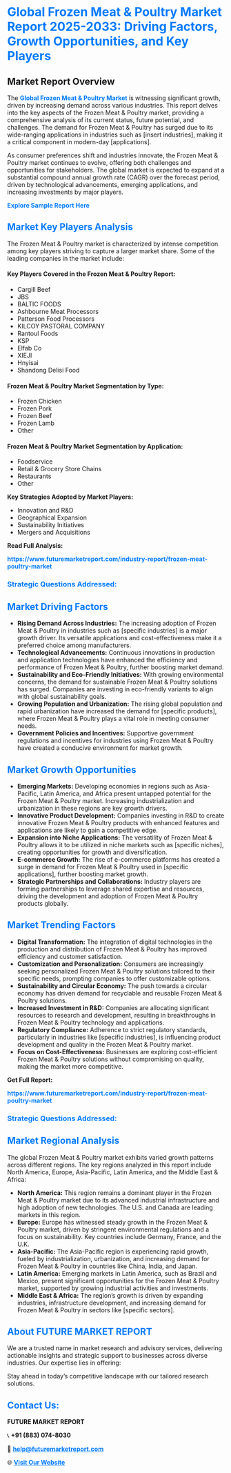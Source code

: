 <h1 style="color: #007BFF;">Global Frozen Meat & Poultry Market Report 2025-2033: Driving Factors, Growth Opportunities, and Key Players</h1>

<section id="overview">
<h2>Market Report Overview</h2>
<p>The <a href="https://www.futuremarketreport.com/industry-report/frozen-meat-poultry-market" style="color: #007BFF; text-decoration: none;"><strong>Global Frozen Meat & Poultry Market</strong></a> is witnessing significant growth, driven by increasing demand across various industries. This report delves into the key aspects of the Frozen Meat & Poultry market, providing a comprehensive analysis of its current status, future potential, and challenges. The demand for Frozen Meat & Poultry has surged due to its wide-ranging applications in industries such as [insert industries], making it a critical component in modern-day [applications].</p>
<p>As consumer preferences shift and industries innovate, the Frozen Meat & Poultry market continues to evolve, offering both challenges and opportunities for stakeholders. The global market is expected to expand at a substantial compound annual growth rate (CAGR) over the forecast period, driven by technological advancements, emerging applications, and increasing investments by major players.</p>
</section>

<section id="overview">
<p><a href="https://www.futuremarketreport.com/request-sample/reportId=60155" style="color: #007BFF; text-decoration: none;"><strong>Explore Sample Report Here</strong></a></p>
</section>

<section id="key-players">
<h2 style="color: #007BFF;">Market Key Players Analysis</h2>
<p>The Frozen Meat & Poultry market is characterized by intense competition among key players striving to capture a larger market share. Some of the leading companies in the market include:</p>
<h4>Key Players Covered in the Frozen Meat & Poultry Report:</h4>
<ul><li>Cargill Beef</li><li>JBS</li><li>BALTIC FOODS</li><li>Ashbourne Meat Processors</li><li>Patterson Food Processors</li><li>KILCOY PASTORAL COMPANY</li><li>Rantoul Foods</li><li>KSP</li><li>Elfab Co</li><li>XIEJI</li><li>Hnyisai</li><li>Shandong Delisi Food</li></ul>
<h4>Frozen Meat & Poultry Market Segmentation by Type:</h4>
<ul><li>Frozen Chicken</li><li>Frozen Pork</li><li>Frozen Beef</li><li>Frozen Lamb</li><li>Other</li></ul>

<h4>Frozen Meat & Poultry Market Segmentation by Application:</h4>
<ul><li>Foodservice</li><li>Retail &amp; Grocery Store Chains</li><li>Restaurants</li><li>Other</li></ul>
<p><strong>Key Strategies Adopted by Market Players:</strong></p>
<ul>
<li>Innovation and R&D</li>
<li>Geographical Expansion</li>
<li>Sustainability Initiatives</li>
<li>Mergers and Acquisitions</li>
</ul>
</section>

<section>
<p><strong>Read Full Analysis: </strong></p><a href="https://www.futuremarketreport.com/industry-report/frozen-meat-poultry-market" style="color: #007BFF; text-decoration: none;"><strong>https://www.futuremarketreport.com/industry-report/frozen-meat-poultry-market</strong></a>
<h3 style="color: #007BFF;">Strategic Questions Addressed:</h3>
</section>

<section id="driving-factors">
<h2 style="color: #007BFF;">Market Driving Factors</h2>
<ul>
<li><strong>Rising Demand Across Industries:</strong> The increasing adoption of Frozen Meat & Poultry in industries such as [specific industries] is a major growth driver. Its versatile applications and cost-effectiveness make it a preferred choice among manufacturers.</li>
<li><strong>Technological Advancements:</strong> Continuous innovations in production and application technologies have enhanced the efficiency and performance of Frozen Meat & Poultry, further boosting market demand.</li>
<li><strong>Sustainability and Eco-Friendly Initiatives:</strong> With growing environmental concerns, the demand for sustainable Frozen Meat & Poultry solutions has surged. Companies are investing in eco-friendly variants to align with global sustainability goals.</li>
<li><strong>Growing Population and Urbanization:</strong> The rising global population and rapid urbanization have increased the demand for [specific products], where Frozen Meat & Poultry plays a vital role in meeting consumer needs.</li>
<li><strong>Government Policies and Incentives:</strong> Supportive government regulations and incentives for industries using Frozen Meat & Poultry have created a conducive environment for market growth.</li>
</ul>
</section>

<section id="growth-opportunities">
<h2 style="color: #007BFF;">Market Growth Opportunities</h2>
<ul>
<li><strong>Emerging Markets:</strong> Developing economies in regions such as Asia-Pacific, Latin America, and Africa present untapped potential for the Frozen Meat & Poultry market. Increasing industrialization and urbanization in these regions are key growth drivers.</li>
<li><strong>Innovative Product Development:</strong> Companies investing in R&D to create innovative Frozen Meat & Poultry products with enhanced features and applications are likely to gain a competitive edge.</li>
<li><strong>Expansion into Niche Applications:</strong> The versatility of Frozen Meat & Poultry allows it to be utilized in niche markets such as [specific niches], creating opportunities for growth and diversification.</li>
<li><strong>E-commerce Growth:</strong> The rise of e-commerce platforms has created a surge in demand for Frozen Meat & Poultry used in [specific applications], further boosting market growth.</li>
<li><strong>Strategic Partnerships and Collaborations:</strong> Industry players are forming partnerships to leverage shared expertise and resources, driving the development and adoption of Frozen Meat & Poultry products globally.</li>
</ul>
</section>

<section id="trending-factors">
<h2 style="color: #007BFF;">Market Trending Factors</h2>
<ul>
<li><strong>Digital Transformation:</strong> The integration of digital technologies in the production and distribution of Frozen Meat & Poultry has improved efficiency and customer satisfaction.</li>
<li><strong>Customization and Personalization:</strong> Consumers are increasingly seeking personalized Frozen Meat & Poultry solutions tailored to their specific needs, prompting companies to offer customizable options.</li>
<li><strong>Sustainability and Circular Economy:</strong> The push towards a circular economy has driven demand for recyclable and reusable Frozen Meat & Poultry solutions.</li>
<li><strong>Increased Investment in R&D:</strong> Companies are allocating significant resources to research and development, resulting in breakthroughs in Frozen Meat & Poultry technology and applications.</li>
<li><strong>Regulatory Compliance:</strong> Adherence to strict regulatory standards, particularly in industries like [specific industries], is influencing product development and quality in the Frozen Meat & Poultry market.</li>
<li><strong>Focus on Cost-Effectiveness:</strong> Businesses are exploring cost-efficient Frozen Meat & Poultry solutions without compromising on quality, making the market more competitive.</li>
</ul>
</section>

<section>
<p><strong>Get Full Report: </strong></p><a href="https://www.futuremarketreport.com/industry-report/frozen-meat-poultry-market" style="color: #007BFF; text-decoration: none;"><strong>https://www.futuremarketreport.com/industry-report/frozen-meat-poultry-market</strong></a>
<h3 style="color: #007BFF;">Strategic Questions Addressed:</h3>
</section>


<section id="regional-analysis">
<h2 style="color: #007BFF;">Market Regional Analysis</h2>
<p>The global Frozen Meat & Poultry market exhibits varied growth patterns across different regions. The key regions analyzed in this report include North America, Europe, Asia-Pacific, Latin America, and the Middle East & Africa:</p>
<ul>
<li><strong>North America:</strong> This region remains a dominant player in the Frozen Meat & Poultry market due to its advanced industrial infrastructure and high adoption of new technologies. The U.S. and Canada are leading markets in this region.</li>
<li><strong>Europe:</strong> Europe has witnessed steady growth in the Frozen Meat & Poultry market, driven by stringent environmental regulations and a focus on sustainability. Key countries include Germany, France, and the U.K.</li>
<li><strong>Asia-Pacific:</strong> The Asia-Pacific region is experiencing rapid growth, fueled by industrialization, urbanization, and increasing demand for Frozen Meat & Poultry in countries like China, India, and Japan.</li>
<li><strong>Latin America:</strong> Emerging markets in Latin America, such as Brazil and Mexico, present significant opportunities for the Frozen Meat & Poultry market, supported by growing industrial activities and investments.</li>
<li><strong>Middle East & Africa:</strong> The region’s growth is driven by expanding industries, infrastructure development, and increasing demand for Frozen Meat & Poultry in sectors like [specific sectors].</li>
</ul>
</section>

<footer>
<h2 style="color: #007BFF;">About FUTURE MARKET REPORT</h2>
<p>We are a trusted name in market research and advisory services, delivering actionable insights and strategic support to businesses across diverse industries. Our expertise lies in offering:</p>

<p>Stay ahead in today’s competitive landscape with our tailored research solutions.</p>

<h2 style="color: #007BFF;">Contact Us:</h2>
<p><strong>FUTURE MARKET REPORT</strong></p>
<p>📞 <strong>+91 (883) 074-8030</strong></p>
<p>📧 <strong><a href="mailto:help@futuremarketreport.com" style="color: #007BFF;">help@futuremarketreport.com</a></strong></p>
<p>🌐 <strong><a href="https://www.futuremarketreport.com/" style="color: #007BFF;">Visit Our Website</a></strong></p>
</footer>